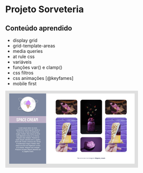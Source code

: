 # Projeto Sorveteria

## Conteúdo aprendido

- display grid
- grid-template-areas
- media queries
- at rule css
- variáveis 
- funções var() e clamp()
- css filtros 
- css animações [@keyfames]
- mobile first


<img src="./assets/layout_desktop.png">
